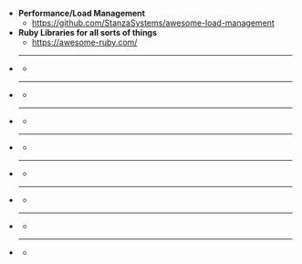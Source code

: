 - **Performance/Load Management**
  - https://github.com/StanzaSystems/awesome-load-management
- **Ruby Libraries for all sorts of things**
  - https://awesome-ruby.com/
- ****
  - 
- ****
  - 
- ****
  - 
- ****
  - 
- ****
  - 
- ****
  - 
- ****
  - 
- ****
  - 